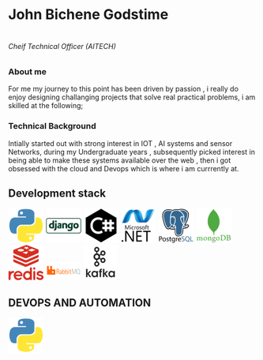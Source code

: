 <h1>John Bichene Godstime<h1>
<h6>Cheif Technical Officer (AITECH)</h6>

 
### About me
 For me my journey to this point has been driven by passion , i really do enjoy designing challanging projects that solve real practical problems,
 i am skilled at the following;<br>
 
 
 ### Technical Background
<html>
 
<body>
 
 Intially started out with strong interest in IOT , AI systems and sensor Networks, during my Undergraduate years , subsequently picked interest in being able to make these systems available over the web , then i got obsessed with the cloud and Devops which is where i am currrently at.
  
 </body>
 </html>
 
 ## Development stack 
 
  ![Python](https://raw.githubusercontent.com/jbichene95/LOGOS/main/python_104451.png) ![Django](https://raw.githubusercontent.com/jbichene95/LOGOS/main/django_line_logo_icon_146560.png) ![C#](https://raw.githubusercontent.com/jbichene95/LOGOS/main/c_sharp_icon_213045.png)  ![ASP.NET](https://raw.githubusercontent.com/jbichene95/LOGOS/main/dot_net_original_wordmark_logo_icon_146547.png) ![PostgreSQL](https://raw.githubusercontent.com/jbichene95/LOGOS/main/postgresql_original_wordmark_logo_icon_146392.png) ![MongoDB](https://raw.githubusercontent.com/jbichene95/LOGOS/main/mongodb_plain_wordmark_logo_icon_146423.png) ![Redis](https://raw.githubusercontent.com/jbichene95/LOGOS/main/redis_plain_wordmark_logo_icon_146367.png) ![Rabbitmq](https://raw.githubusercontent.com/jbichene95/LOGOS/main/rabbitmq_logo_icon_170812.png)
 ![apache-kafka](https://raw.githubusercontent.com/jbichene95/LOGOS/main/apache_kafka_vertical_logo_icon_169585.png)
 
 
  ## DEVOPS AND AUTOMATION
 
  ![Python](https://raw.githubusercontent.com/jbichene95/LOGOS/main/python_104451.png) 


<!--
**jbichene95/jbichene95** is a ✨ _special_ ✨ repository because its `README.md` (this file) appears on your GitHub profile.

Here are some ideas to get you started:

- 🔭 I’m currently working on ...
- 🌱 I’m currently learning ...
web3
programmable images
monitoring and response automation
unified testing frame work
microservices skeleton test framework
- 👯 I’m looking to collaborate on ...
- 🤔 I’m looking for help with ...
- 💬 Ask me about ...
- 📫 How to reach me: ...
- 😄 Pronouns: ...
- ⚡ Fun fact: ...
-->
